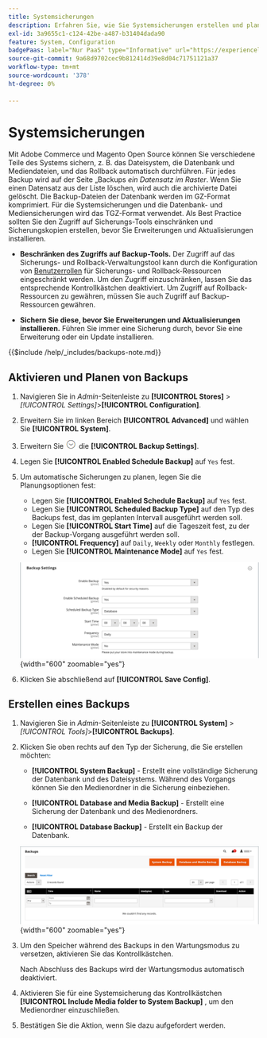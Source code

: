 ```yaml
---
title: Systemsicherungen
description: Erfahren Sie, wie Sie Systemsicherungen erstellen und planen, einschließlich Dateisystem-, Datenbank- und Mediendateien.
exl-id: 3a9655c1-c124-42be-a487-b31404dada90
feature: System, Configuration
badgePaas: label="Nur PaaS" type="Informative" url="https://experienceleague.adobe.com/en/docs/commerce/user-guides/product-solutions" tooltip="Gilt nur für Adobe Commerce in Cloud-Projekten (von Adobe verwaltete PaaS-Infrastruktur) und lokale Projekte."
source-git-commit: 9a68d9702cec9b812414d39e8d04c71751121a37
workflow-type: tm+mt
source-wordcount: '378'
ht-degree: 0%

---
```


# Systemsicherungen

Mit Adobe Commerce und Magento Open Source können Sie verschiedene Teile des Systems sichern, z. B. das Dateisystem, die Datenbank und Mediendateien, und das Rollback automatisch durchführen. Für jedes Backup wird auf der Seite „Backups _ein Datensatz im Raster_. Wenn Sie einen Datensatz aus der Liste löschen, wird auch die archivierte Datei gelöscht. Die Backup-Dateien der Datenbank werden im GZ-Format komprimiert. Für die Systemsicherungen und die Datenbank- und Mediensicherungen wird das TGZ-Format verwendet. Als Best Practice sollten Sie den Zugriff auf Sicherungs-Tools einschränken und Sicherungskopien erstellen, bevor Sie Erweiterungen und Aktualisierungen installieren.

- **Beschränken des Zugriffs auf Backup-Tools.** Der Zugriff auf das Sicherungs- und Rollback-Verwaltungstool kann durch die Konfiguration von [Benutzerrollen](permissions-user-roles.md) für Sicherungs- und Rollback-Ressourcen eingeschränkt werden. Um den Zugriff einzuschränken, lassen Sie das entsprechende Kontrollkästchen deaktiviert. Um Zugriff auf Rollback-Ressourcen zu gewähren, müssen Sie auch Zugriff auf Backup-Ressourcen gewähren.

- **Sichern Sie diese, bevor Sie Erweiterungen und Aktualisierungen installieren.** Führen Sie immer eine Sicherung durch, bevor Sie eine Erweiterung oder ein Update installieren.

{{$include /help/_includes/backups-note.md}}

## Aktivieren und Planen von Backups

1. Navigieren Sie in _Admin_-Seitenleiste zu **[!UICONTROL Stores]** > _[!UICONTROL Settings]_>**[!UICONTROL Configuration]**.

1. Erweitern Sie im linken Bereich **[!UICONTROL Advanced]** und wählen Sie **[!UICONTROL System]**.

1. Erweitern Sie ![Erweiterungsauswahl](../assets/icon-display-expand.png) die **[!UICONTROL Backup Settings]**.

1. Legen Sie **[!UICONTROL Enabled Schedule Backup]** auf `Yes` fest.

1. Um automatische Sicherungen zu planen, legen Sie die Planungsoptionen fest:

   - Legen Sie **[!UICONTROL Enabled Schedule Backup]** auf `Yes` fest.
   - Legen Sie **[!UICONTROL Scheduled Backup Type]** auf den Typ des Backups fest, das im geplanten Intervall ausgeführt werden soll.
   - Legen Sie **[!UICONTROL Start Time]** auf die Tageszeit fest, zu der der Backup-Vorgang ausgeführt werden soll.
   - **[!UICONTROL Frequency]** auf `Daily`, `Weekly` oder `Monthly` festlegen.
   - Legen Sie **[!UICONTROL Maintenance Mode]** auf `Yes` fest.

   ![Erweiterte Konfiguration - Sicherungen](../configuration-reference/advanced/assets/system-scheduled-backup-settings.png){width="600" zoomable="yes"}

1. Klicken Sie abschließend auf **[!UICONTROL Save Config]**.

## Erstellen eines Backups

1. Navigieren Sie in _Admin_-Seitenleiste zu **[!UICONTROL System]** > _[!UICONTROL Tools]_>**[!UICONTROL Backups]**.

1. Klicken Sie oben rechts auf den Typ der Sicherung, die Sie erstellen möchten:

   - **[!UICONTROL System Backup]** - Erstellt eine vollständige Sicherung der Datenbank und des Dateisystems. Während des Vorgangs können Sie den Medienordner in die Sicherung einbeziehen.

   - **[!UICONTROL Database and Media Backup]** - Erstellt eine Sicherung der Datenbank und des Medienordners.

   - **[!UICONTROL Database Backup]** - Erstellt ein Backup der Datenbank.

   ![Systemtools - Sicherungen](./assets/tools-backups.png){width="600" zoomable="yes"}

1. Um den Speicher während des Backups in den Wartungsmodus zu versetzen, aktivieren Sie das Kontrollkästchen.

   Nach Abschluss des Backups wird der Wartungsmodus automatisch deaktiviert.

1. Aktivieren Sie für eine Systemsicherung das Kontrollkästchen **[!UICONTROL Include Media folder to System Backup]** , um den Medienordner einzuschließen.

1. Bestätigen Sie die Aktion, wenn Sie dazu aufgefordert werden.


